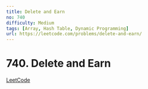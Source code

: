 ```yaml
---
title: Delete and Earn
no: 740
difficulty: Medium
tags: [Array, Hash Table, Dynamic Programming]
url: https://leetcode.com/problems/delete-and-earn/
---
```


# 740. Delete and Earn

[LeetCode](https://leetcode.com/problems/delete-and-earn/)

